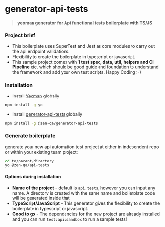 # generator-api-tests
> **yeoman generator for Api functional tests boilerplate with TS/JS**

### Project brief
 - This boilerplate uses SuperTest and Jest as core modules to carry out the api endpoint validations.  
 - Flexibility to create the boilerplate in typescript or javascript.
 - This sample project comes with **1 test spec, data, util, helpers and CI Pipeline** etc. which should be good guide and  foundation to understand the framework and add your own test scripts. Happy Coding :-) 
 
### Installation

- Install [Yeoman](http://yeoman.io) globally
```bash
npm install -g yo
```
- Install [generator-api-tests](https://www.npmjs.com/package/@zen-qa/generator-api-tests) globally

```bash
npm install -g @zen-qa/generator-api-tests
```

### Generate boilerplate
generate your new api automation test project at either in independent repo or within your existing team project:

```bash
cd to/parent/directory
yo @zen-qa/api-tests
```
#### Options during installation

- **Name of the project** - default is `api.tests`, however you can input any name. A directory is created with the same name and boilerplate code will be generated inside that
- **TypeScript/JavaScript** - This generator gives the flexibility to create the boilerplate in typescript or javascript. 
- **Good to go** - The dependencies for the new project are already installed and you can run `test:api:sandbox` to run a sample tests! 

